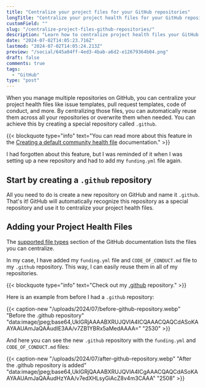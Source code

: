 ```yaml
---
title: "Centralize your project files for your GitHub repositories"
longTitle: "Centralize your project health files for your GitHub repositories"
customField: ""
slug: "/centralize-project-files-github-repositories/"
description: "Learn how to centralize project health files your GitHub repositories using a special repository called .github"
date: "2024-07-02T14:05:23.716Z"
lastmod: "2024-07-02T14:05:24.213Z"
preview: "/social/645a04ff-4ed3-4bab-a6d2-e12679364b04.png"
draft: false
comments: true
tags:
  - "GitHub"
type: "post"
---
```


When you manage multiple repositories on GitHub, you can centralize your project health files like issue templates, pull request templates, code of conduct, and more. By centralizing those files, you can automatically reuse them across all your repositories or overwrite them when needed. You can achieve this by creating a special repository called `.github`.

{{< blockquote type="info" text="You can read more about this feature in the [Creating a default community health file](https://docs.github.com/en/communities/setting-up-your-project-for-healthy-contributions/creating-a-default-community-health-file) documentation." >}}

I had forgotten about this feature, but I was reminded of it when I was setting up a new repository and had to add my `funding.yml` file again.

## Start by creating a `.github` repository

All you need to do is create a new repository on GitHub and name it `.github`. That's it! GitHub will automatically recognize this repository as a special repository and use it to centralize your project health files.

## Adding your Project Health Files

The [supported file types](https://docs.github.com/en/communities/setting-up-your-project-for-healthy-contributions/creating-a-default-community-health-file#supported-file-types) section of the GitHub documentation lists the files you can centralize.

In my case, I have added my `funding.yml` file and `CODE_OF_CONDUCT.md` file to my `.github` repository. This way, I can easily reuse them in all of my repositories.

{{< blockquote type="info" text="Check out my [.github](https://github.com/estruyf/.github) repository." >}}

Here is an example from before I had a `.github` repository:

{{< caption-new "/uploads/2024/07/before-github-repository.webp" "Before the .github repository"  "data:image/jpeg;base64,UklGRjAAAABXRUJQVlA4ICQAAACQAQCdASoKAAYAAUAmJaQAAudIE3AA/v7ZB1YBRx5aMedAAAA=" "2530" >}}

And here you can see the new `.github` repository with the `funding.yml` and `CODE_OF_CONDUCT.md` files:

{{< caption-new "/uploads/2024/07/after-github-repository.webp" "After the .github repository is added"  "data:image/jpeg;base64,UklGRjQAAABXRUJQVlA4ICgAAACQAQCdASoKAAYAAUAmJaQAAudHzYAA/v7edXHLsyGiAcZ8v4m3CAAA" "2508" >}}
